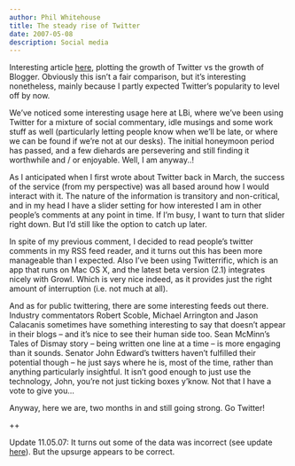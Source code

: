 ```yaml
---
author: Phil Whitehouse
title: The steady rise of Twitter
date: 2007-05-08
description: Social media
---
```


Interesting article [here](http://www.kottke.org/07/05/growth-of-twitter-vs-blogger), plotting the growth of Twitter vs the growth of Blogger. Obviously this isn’t a fair comparison, but it’s interesting nonetheless, mainly because I partly expected Twitter’s popularity to level off by now.

We’ve noticed some interesting usage here at LBi, where we’ve been using Twitter for a mixture of social commentary, idle musings and some work stuff as well (particularly letting people know when we’ll be late, or where we can be found if we’re not at our desks). The initial honeymoon period has passed, and a few diehards are persevering and still finding it worthwhile and / or enjoyable. Well, I am anyway..!

As I anticipated when I first wrote about Twitter back in March, the success of the service (from my perspective) was all based around how I would interact with it. The nature of the information is transitory and non-critical, and in my head I have a slider setting for how interested I am in other people’s comments at any point in time. If I’m busy, I want to turn that slider right down. But I’d still like the option to catch up later.

In spite of my previous comment, I decided to read people’s twitter comments in my RSS feed reader, and it turns out this has been more manageable than I expected. Also I’ve been using Twitterrific, which is an app that runs on Mac OS X, and the latest beta version (2.1) integrates nicely with Growl. Which is very nice indeed, as it provides just the right amount of interruption (i.e. not much at all).

And as for public twittering, there are some interesting feeds out there. Industry commentators Robert Scoble, Michael Arrington and Jason Calacanis sometimes have something interesting to say that doesn’t appear in their blogs – and it’s nice to see their human side too. Sean McMinn’s Tales of Dismay story – being written one line at a time – is more engaging than it sounds. Senator John Edward’s twitters haven’t fulfilled their potential though – he just says where he is, most of the time, rather than anything particularly insightful. It isn’t good enough to just use the technology, John, you’re not just ticking boxes y’know. Not that I have a vote to give you…

Anyway, here we are, two months in and still going strong. Go Twitter!

++

Update 11.05.07: It turns out some of the data was incorrect (see update [here](http://www.kottke.org/07/05/growth-of-twitter-vs-blogger)). But the upsurge appears to be correct.
